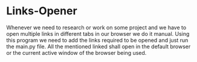 # Links-Opener
Whenever we need to research or work on some project and we have to open multiple links in different tabs in our browser we do it manual. Using this program we need to add the links required to be opened and just run the main.py file. All the mentioned linked shall open in the default browser or the current active window of the browser being used.
